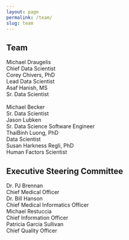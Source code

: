 ```yaml
---
layout: page
permalink: /team/
slug: team
---
```


<h2 class="red-text text-darken-4">Team</h2>
<div id="team" class="row center-align">

  <div class="member col s12 m4 l2">
    <img src="/assets/images/profile/miked.jpg" alt="" class="circle responsive-img"> <!-- notice the "circle" class -->
    <div class="name strong">Michael Draugelis</div>
    <div class="title">Chief Data Scientist</div>
  </div>

  <div class="member col s12 m4 l2">
    <img src="/assets/images/profile/coreyc.jpg" alt="" class="circle responsive-img"> <!-- notice the "circle" class -->
    <div class="name strong">Corey Chivers, PhD </div>
    <div class="title">Lead Data Scientist</div>
  </div>

  <div class="member col s12 m4 l2">
    <img src="/assets/images/profile/asafh.jpg" alt="" class="circle responsive-img"> <!-- notice the "circle" class -->
    <div class="name strong">Asaf Hanish, MS</div>
    <div class="title">Sr. Data Scientist</div>
    <br>
  </div>

  <div class="member col s12 m4 l2">
    <img src="/assets/images/profile/mikeb.jpg" alt="" class="circle responsive-img"> <!-- notice the "circle" class -->
    <div class="name strong">Michael Becker</div>
    <div class="title">Sr. Data Scientist</div>
  </div>

  <div class="member col s12 m4 l2">
    <img src="/assets/images/profile/jasonl.jpg" alt="" class="circle responsive-img"> <!-- notice the "circle" class -->
    <div class="name strong">Jason Lubken</div>
    <div class="title">Sr. Data Science Software Engineer</div>
  </div>

  <div class="member col s12 m4 l2">
    <img src="/assets/images/profile/thaibinh.jpg" alt="" class="circle responsive-img"> <!-- notice the "circle" class -->
    <div class="name strong">ThaiBinh Luong, PhD</div>
    <div class="title">Data Scientist</div>
  </div>

  <div class="member col s12 m4 l2">
    <img src="/assets/images/profile/susanhr.jpg" alt="" class="circle responsive-img"> <!-- notice the "circle" class -->
    <div class="name strong">Susan Harkness Regli, PhD</div>
    <div class="title">Human Factors Scientist</div>
  </div>

</div><!-- #team -->


<h2 class="red-text text-darken-4">Executive Steering Committee</h2>
<div id="executives" class="row center-align">
  <div class="member col s12 m4 l2">
    <img src="/assets/images/profile/dr_brennan.jpg" alt="" class="circle responsive-img">
    <div class="name strong">Dr. PJ Brennan</div>
    <div class="title">Chief Medical Officer</div>
  </div>

  <div class="member col s12 m4 l2">
    <img src="/assets/images/profile/dr_hanson.jpg" alt="" class="circle responsive-img">
    <div class="name strong">Dr. Bill Hanson</div>
    <div class="title">Chief Medical Informatics Officer</div>
  </div>

  <div class="member col s12 m4 l2">
    <img src="/assets/images/profile/michael_restuccia.jpg" alt="" class="circle responsive-img">
    <div class="name strong">Michael Restuccia</div>
    <div class="title">Chief Information Officer</div>
  </div>

  <div class="member col s12 m4 l2">
    <img src="/assets/images/profile/patricia_sullivan.jpg" alt="" class="circle responsive-img">
    <div class="name strong">Patricia Garcia Sullivan</div>
    <div class="title">Chief Quality Officer</div>
  </div>
</div>



